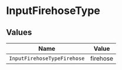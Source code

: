 # InputFirehoseType


## Values

| Name                        | Value                       |
| --------------------------- | --------------------------- |
| `InputFirehoseTypeFirehose` | firehose                    |